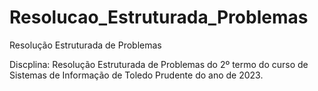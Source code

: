 # Resolucao_Estruturada_Problemas
Resolução Estruturada de Problemas

Discplina: Resolução Estruturada de Problemas do 2º termo do curso de Sistemas de Informação de Toledo Prudente do ano de 2023.
